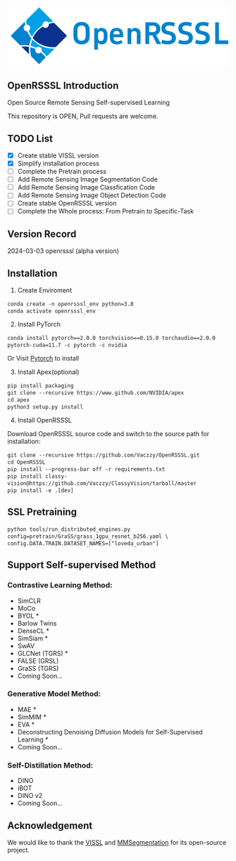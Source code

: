 <img src="docs/OpenRSSSL.png" div align=center />

## OpenRSSSL Introduction

Open Source Remote Sensing Self-supervised Learning

This repository is OPEN, Pull requests are welcome. 

## TODO List

- [x] Create stable VISSL version
- [x] Simplify installation process
- [ ] Complete the Pretrain process
- [ ] Add Remote Sensing Image Segmentation Code
- [ ] Add Remote Sensing Image Classfication Code
- [ ] Add Remote Sensing Image Object Detection Code
- [ ] Create stable OpenRSSSL version
- [ ] Complete the Whole process: From Pretrain to Specific-Task

## Version Record
2024-03-03 openrsssl (alpha version)

## Installation

1. Create Enviroment
```
conda create -n openrsssl_env python=3.8
conda activate openrsssl_env
```
2. Install PyTorch
```
conda install pytorch==2.0.0 torchvision==0.15.0 torchaudio==2.0.0 pytorch-cuda=11.7 -c pytorch -c nvidia
```
Or Visit [Pytorch](https://pytorch.org/) to install

3. Install Apex(optional)
```
pip install packaging
git clone --recursive https://www.github.com/NVIDIA/apex
cd apex
python3 setup.py install
```

4. Install OpenRSSSL

Download OpenRSSSL source code and switch to the source path for installation:

```
git clone --recursive https://github.com/Vaczzy/OpenRSSSL.git
cd OpenRSSSL
pip install --progress-bar off -r requirements.txt
pip install classy-vision@https://github.com/Vaczzy/ClassyVision/tarball/master
pip install -e .[dev]
```

## SSL Pretraining
```
python tools/run_distributed_engines.py config=pretrain/GraSS/grass_1gpu_resnet_b256.yaml \
config.DATA.TRAIN.DATASET_NAMES=["loveda_urban"]
```

## Support Self-supervised Method
### Contrastive Learning Method:
* SimCLR
* MoCo
* BYOL *
* Barlow Twins
* DenseCL *
* SimSiam *
* SwAV
* GLCNet (TGRS) *
* FALSE (GRSL)
* GraSS (TGRS)
* Coming Soon...
### Generative Model Method:
* MAE *
* SimMIM *
* EVA *
* Deconstructing Denoising Diffusion Models for Self-Supervised Learning *
* Coming Soon...
### Self-Distillation Method:
* DINO
* iBOT
* DINO v2
* Coming Soon...

## Acknowledgement
We would like to thank the [VISSL](https://github.com/facebookresearch/vissl) and [MMSegmentation](https://github.com/open-mmlab/mmsegmentation) for its open-source project.